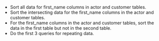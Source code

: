 - Sort all data for first_name columns in actor and customer tables.
- Sort the intersecting data for the first_name columns in the actor and customer tables.
- For the first_name columns in the actor and customer tables, sort the data in the first table but not in the second table.
- Do the first 3 queries for repeating data.